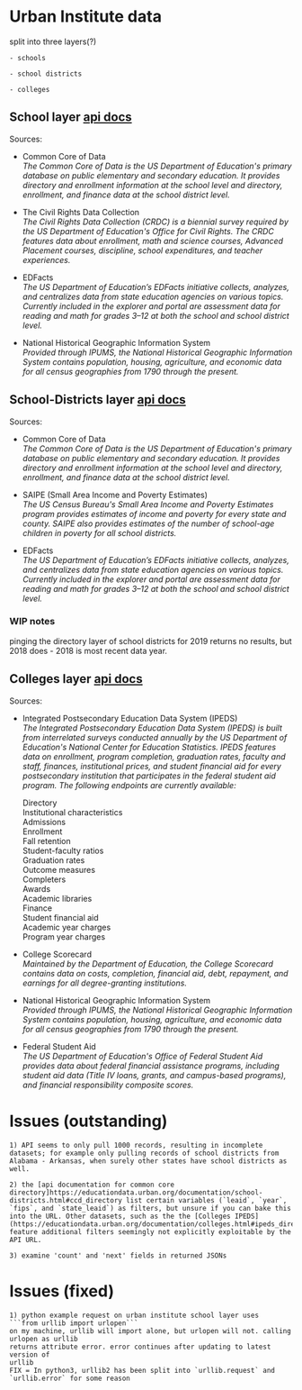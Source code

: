 # Urban Institute data
split into three layers(?)

    - schools

    - school districts
    
    - colleges

## School layer [api docs](https://educationdata.urban.org/documentation/schools.html)
Sources:
- Common Core of Data<br>
    *The Common Core of Data is the US Department of Education's primary
    database on public elementary and secondary education. It provides directory
    and enrollment information at the school level and directory, enrollment,
    and finance data at the school district level.*
    
- The Civil Rights Data Collection<br>
    *The Civil Rights Data Collection (CRDC) is a biennial survey required by
    the US Department of Education's Office for Civil Rights. The CRDC features
    data about enrollment, math and science courses, Advanced Placement courses,
    discipline, school expenditures, and teacher experiences.*
    
- EDFacts<br>
    *The US Department of Education’s EDFacts initiative collects, analyzes, and
    centralizes data from state education agencies on various topics. Currently
    included in the explorer and portal are assessment data for reading and math
    for grades 3–12 at both the school and school district level.*
    
- National Historical Geographic Information System<br>
    *Provided through IPUMS, the National Historical Geographic Information
    System contains population, housing, agriculture, and economic data for all
    census geographies from 1790 through the present.*

## School-Districts layer [api docs](https://educationdata.urban.org/documentation/school-districts.html)
Sources:
- Common Core of Data<br>
    *The Common Core of Data is the US Department of Education's primary database on public elementary and secondary education. It provides directory and enrollment information at the school level and directory, enrollment, and finance data at the school district level.*

- SAIPE (Small Area Income and Poverty Estimates)<br>
    *The US Census Bureau's Small Area Income and Poverty Estimates 
    program provides estimates of income and poverty for every state and county.
    SAIPE also provides estimates of the number of school-age children in
    poverty for all school districts.*
    
- EDFacts<br>
    *The US Department of Education’s EDFacts initiative collects, analyzes, and
    centralizes data from state education agencies on various topics. Currently
    included in the explorer and portal are assessment data for reading and math
    for grades 3–12 at both the school and school district level.*
    
### WIP notes
pinging the directory layer of school districts for 2019 returns no results, but
2018 does - 2018 is most recent data year.

## Colleges layer [api docs](https://educationdata.urban.org/documentation/colleges.html)
Sources:
- Integrated Postsecondary Education Data System (IPEDS)<br>
    *The Integrated Postsecondary Education Data System (IPEDS) is built from
    interrelated surveys conducted annually by the US Department of Education's
    National Center for Education Statistics. IPEDS features data on enrollment,
    program completion, graduation rates, faculty and staff, finances,
    institutional prices, and student financial aid for every postsecondary
    institution that participates in the federal student aid program. The
    following endpoints are currently available:*
    
    Directory<br>
    Institutional characteristics<br>
    Admissions<br>
    Enrollment<br>
    Fall retention<br>
    Student-faculty ratios<br>
    Graduation rates<br>
    Outcome measures<br>
    Completers<br>
    Awards<br>
    Academic libraries<br>
    Finance<br>
    Student financial aid<br>
    Academic year charges<br>
    Program year charges<br>


- College Scorecard<br>
    *Maintained by the Department of Education, the College Scorecard contains data
    on costs, completion, financial aid, debt, repayment, and earnings for all
    degree-granting institutions.*

- National Historical Geographic Information System<br>
    *Provided through IPUMS, the National Historical Geographic Information System
    contains population, housing, agriculture, and economic data for all census
    geographies from 1790 through the present.*

- Federal Student Aid<br>
    *The US Department of Education's Office of Federal Student Aid provides data
    about federal financial assistance programs, including student aid data (Title
    IV loans, grants, and campus-based programs), and financial responsibility
    composite scores.*

# Issues (outstanding)
    1) API seems to only pull 1000 records, resulting in incomplete datasets; for example only pulling records of school districts from Alabama - Arkansas, when surely other states have school districts as well.
    
    2) the [api documentation for common core directory]https://educationdata.urban.org/documentation/school-districts.html#ccd_directory list certain variables (`leaid`, `year`, `fips`, and `state_leaid`) as filters, but unsure if you can bake this into the URL. Other datasets, such as the the [Colleges IPEDS](https://educationdata.urban.org/documentation/colleges.html#ipeds_directory), feature additional filters seemingly not explicitly exploitable by the API URL.
    
    3) examine 'count' and 'next' fields in returned JSONs

# Issues (fixed)
    1) python example request on urban institute school layer uses 
    ```from urllib import urlopen```
    on my machine, urllib will import alone, but urlopen will not. calling urlopen as urllib
    returns attribute error. error continues after updating to latest version of
    urllib
    FIX = In python3, urllib2 has been split into `urllib.request` and `urllib.error` for some reason
